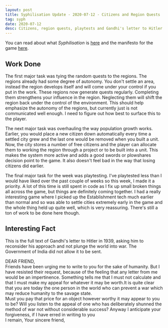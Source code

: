 ```yaml
---
layout: post
title: Syphilisation Update - 2020-07-12 - Citizens and Region Quests
tag: syph
date: 2020-07-12
desc: Citizens, region quests, playtests and Gandhi's letter to Hitler
---
```



You can read about what *Syphilisation* is [here](/blog/syph/announce) and the manifesto for the game [here](/blog/syph/newManifesto).

## Work Done

The first major task was tying the random quests to the regions. The regions already had some degree of autonomy. You don't settle an area, instead the region develops itself and will come under your control if you put in the work. These regions now generate quests regularly. Completing them strengthens your influence in the region. Neglecting them will shift the region back under the control of the environment. This should help emphasize the autonomy of the regions, but currently just is not communicated well enough. I need to figure out how best to surface this to the player.


The next major task was overhauling the way population growth works. Earlier, you would place a new citizen down automatically every time a settled city grew and the last one would be removed when you built a unit. Now, the city stores a number of free citizens and the player can allocate them to working the region through a project or to be built into a unit. This makes the system more active and adds a good swords or plowshares decision point to the game. It also doesn't feel bad in the way that losing citizens did earlier.


The final major task for the week was playtesting. I've playtested less than I would have liked over the past couple of weeks so this week, I made it a priority. A lot of this time is still spent in code as I fix up small broken things all across the game, but things are definitely coming together. I had a really interesting game where I picked up the Establishment tech much earlier than normal and so was able to settle cities extremely early in the game and the whole thing held up quite well, which is very reassuring. There's still a ton of work to be done here though.

## Interesting Fact

This is the full text of Gandhi's letter to Hitler in 1939, asking him to reconsider his approach and not plunge the world into war. The Government of India did not allow it to be sent.


DEAR FRIEND,<br />
Friends have been urging me to write to you for the sake of humanity. But I have resisted their request, because of the feeling that any letter from me would be an impertinence. Something tells me that I must not calculate and that I must make my appeal for whatever it may be worth.It is quite clear that you are today the one person in the world who can prevent a war which may reduce humanity to the savage state.<br />
Must you pay that price for an object however worthy it may appear to you to be? Will you listen to the appeal of one who has deliberately shunned the method of war not without considerable success? Anyway I anticipate your forgiveness, if I have erred in writing to you<br />
I remain, Your sincere friend,

